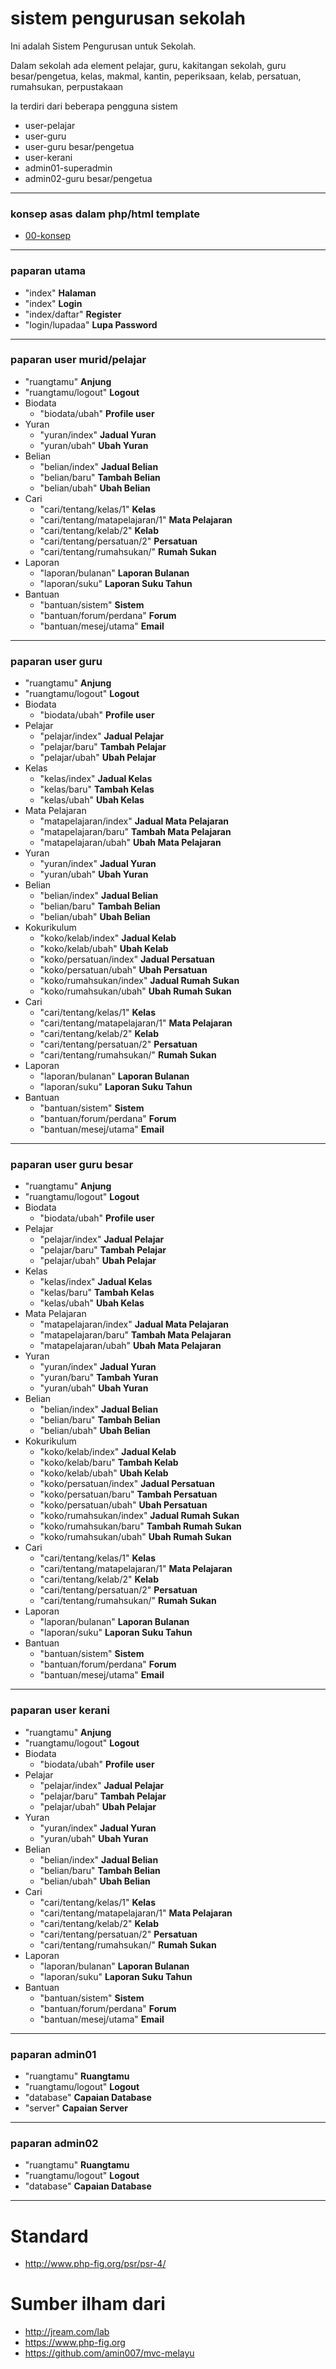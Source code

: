 # sistem pengurusan sekolah
Ini adalah Sistem Pengurusan untuk Sekolah.

Dalam sekolah ada element pelajar, guru, kakitangan sekolah, guru besar/pengetua,
 kelas, makmal, kantin, peperiksaan, kelab, persatuan, rumahsukan, perpustakaan

Ia terdiri dari beberapa pengguna sistem
* user-pelajar
* user-guru
* user-guru besar/pengetua
* user-kerani
* admin01-superadmin
* admin02-guru besar/pengetua

___
### konsep asas dalam php/html template
* [00-konsep](./00-konsep)

___
### paparan utama
* "index" **Halaman**
* "index" **Login**
* "index/daftar" **Register**
* "login/lupadaa" **Lupa Password**

___
### paparan user murid/pelajar
* "ruangtamu" **Anjung**
* "ruangtamu/logout" **Logout**
* Biodata
  * "biodata/ubah" **Profile user**
* Yuran
  * "yuran/index" **Jadual Yuran**
  * "yuran/ubah" **Ubah Yuran**
* Belian
  * "belian/index" **Jadual Belian**
  * "belian/baru" **Tambah Belian**
  * "belian/ubah" **Ubah Belian**
* Cari
  * "cari/tentang/kelas/1" **Kelas**
  * "cari/tentang/matapelajaran/1" **Mata Pelajaran**
  * "cari/tentang/kelab/2" **Kelab**
  * "cari/tentang/persatuan/2" **Persatuan**
  * "cari/tentang/rumahsukan/" **Rumah Sukan**
* Laporan
  * "laporan/bulanan" **Laporan Bulanan**
  * "laporan/suku" **Laporan Suku Tahun**
* Bantuan
  * "bantuan/sistem" **Sistem**
  * "bantuan/forum/perdana" **Forum**
  * "bantuan/mesej/utama" **Email**

___
### paparan user guru
* "ruangtamu" **Anjung**
* "ruangtamu/logout" **Logout**
* Biodata
  * "biodata/ubah" **Profile user**
* Pelajar
  * "pelajar/index" **Jadual Pelajar**
  * "pelajar/baru" **Tambah Pelajar**
  * "pelajar/ubah" **Ubah Pelajar**
* Kelas
  * "kelas/index" **Jadual Kelas**
  * "kelas/baru" **Tambah Kelas**
  * "kelas/ubah" **Ubah Kelas**
* Mata Pelajaran
  * "matapelajaran/index" **Jadual Mata Pelajaran**
  * "matapelajaran/baru" **Tambah Mata Pelajaran**
  * "matapelajaran/ubah" **Ubah Mata Pelajaran**
* Yuran
  * "yuran/index" **Jadual Yuran**
  * "yuran/ubah" **Ubah Yuran**
* Belian
  * "belian/index" **Jadual Belian**
  * "belian/baru" **Tambah Belian**
  * "belian/ubah" **Ubah Belian**
* Kokurikulum
  * "koko/kelab/index" **Jadual Kelab**
  * "koko/kelab/ubah" **Ubah Kelab**
  * "koko/persatuan/index" **Jadual Persatuan**
  * "koko/persatuan/ubah" **Ubah Persatuan**
  * "koko/rumahsukan/index" **Jadual Rumah Sukan**
  * "koko/rumahsukan/ubah" **Ubah Rumah Sukan**
* Cari
  * "cari/tentang/kelas/1" **Kelas**
  * "cari/tentang/matapelajaran/1" **Mata Pelajaran**
  * "cari/tentang/kelab/2" **Kelab**
  * "cari/tentang/persatuan/2" **Persatuan**
  * "cari/tentang/rumahsukan/" **Rumah Sukan**
* Laporan
  * "laporan/bulanan" **Laporan Bulanan**
  * "laporan/suku" **Laporan Suku Tahun**
* Bantuan
  * "bantuan/sistem" **Sistem**
  * "bantuan/forum/perdana" **Forum**
  * "bantuan/mesej/utama" **Email**

___
### paparan user guru besar
* "ruangtamu" **Anjung**
* "ruangtamu/logout" **Logout**
* Biodata
  * "biodata/ubah" **Profile user**
* Pelajar
  * "pelajar/index" **Jadual Pelajar**
  * "pelajar/baru" **Tambah Pelajar**
  * "pelajar/ubah" **Ubah Pelajar**
* Kelas
  * "kelas/index" **Jadual Kelas**
  * "kelas/baru" **Tambah Kelas**
  * "kelas/ubah" **Ubah Kelas**
* Mata Pelajaran
  * "matapelajaran/index" **Jadual Mata Pelajaran**
  * "matapelajaran/baru" **Tambah Mata Pelajaran**
  * "matapelajaran/ubah" **Ubah Mata Pelajaran**
* Yuran
  * "yuran/index" **Jadual Yuran**
  * "yuran/baru" **Tambah Yuran**
  * "yuran/ubah" **Ubah Yuran**
* Belian
  * "belian/index" **Jadual Belian**
  * "belian/baru" **Tambah Belian**
  * "belian/ubah" **Ubah Belian**
* Kokurikulum
  * "koko/kelab/index" **Jadual Kelab**
  * "koko/kelab/baru" **Tambah Kelab**
  * "koko/kelab/ubah" **Ubah Kelab**
  * "koko/persatuan/index" **Jadual Persatuan**
  * "koko/persatuan/baru" **Tambah Persatuan**
  * "koko/persatuan/ubah" **Ubah Persatuan**
  * "koko/rumahsukan/index" **Jadual Rumah Sukan**
  * "koko/rumahsukan/baru" **Tambah Rumah Sukan**
  * "koko/rumahsukan/ubah" **Ubah Rumah Sukan**
* Cari
  * "cari/tentang/kelas/1" **Kelas**
  * "cari/tentang/matapelajaran/1" **Mata Pelajaran**
  * "cari/tentang/kelab/2" **Kelab**
  * "cari/tentang/persatuan/2" **Persatuan**
  * "cari/tentang/rumahsukan/" **Rumah Sukan**
* Laporan
  * "laporan/bulanan" **Laporan Bulanan**
  * "laporan/suku" **Laporan Suku Tahun**
* Bantuan
  * "bantuan/sistem" **Sistem**
  * "bantuan/forum/perdana" **Forum**
  * "bantuan/mesej/utama" **Email**

___
### paparan user kerani
* "ruangtamu" **Anjung**
* "ruangtamu/logout" **Logout**
* Biodata
  * "biodata/ubah" **Profile user**
* Pelajar
  * "pelajar/index" **Jadual Pelajar**
  * "pelajar/baru" **Tambah Pelajar**
  * "pelajar/ubah" **Ubah Pelajar**
* Yuran
  * "yuran/index" **Jadual Yuran**
  * "yuran/ubah" **Ubah Yuran**
* Belian
  * "belian/index" **Jadual Belian**
  * "belian/baru" **Tambah Belian**
  * "belian/ubah" **Ubah Belian**
* Cari
  * "cari/tentang/kelas/1" **Kelas**
  * "cari/tentang/matapelajaran/1" **Mata Pelajaran**
  * "cari/tentang/kelab/2" **Kelab**
  * "cari/tentang/persatuan/2" **Persatuan**
  * "cari/tentang/rumahsukan/" **Rumah Sukan**
* Laporan
  * "laporan/bulanan" **Laporan Bulanan**
  * "laporan/suku" **Laporan Suku Tahun**
* Bantuan
  * "bantuan/sistem" **Sistem**
  * "bantuan/forum/perdana" **Forum**
  * "bantuan/mesej/utama" **Email**

___
### paparan admin01
* "ruangtamu" **Ruangtamu**
* "ruangtamu/logout" **Logout**
* "database" **Capaian Database**
* "server" **Capaian Server**

___
### paparan admin02
* "ruangtamu" **Ruangtamu**
* "ruangtamu/logout" **Logout**
* "database" **Capaian Database**

___
# Standard
* http://www.php-fig.org/psr/psr-4/

# Sumber ilham dari
* http://jream.com/lab
* https://www.php-fig.org
* https://github.com/amin007/mvc-melayu